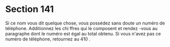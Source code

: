 # Section 141

Si ce nom vous dit quelque chose, vous possédez sans doute un numéro de téléphone.
Additionnez les chi ffres qui le composent et rendez -vous au paragraphe dont le numéro
est égal au total obtenu. Si vous n'avez pas ce numéro de téléphone, retournez au  410 .